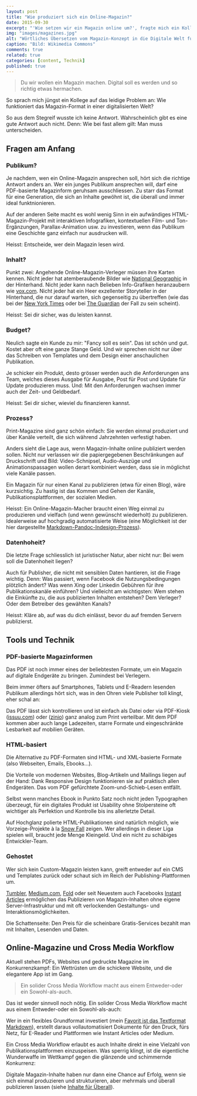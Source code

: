 ```yaml
---
layout: post
title: "Wie produziert sich ein Online-Magazin?"
date: 2015-09-30
excerpt: "'Wie setzen wir ein Magazin online um?', fragte mich ein Kollege heute Morgen. Eine auf alles passende Antwort gibt es nicht. Dafür fünf Kriterien und jede Menge Tools und Services, die zeigen, wohin die Reise gehen könnte."
img: "images/magazines.jpg"
alt: "Wörtliches Übersetzen vom Magazin-Konzept in die Digitale Welt funktioniert nur selten."
caption: "Bild: Wikimedia Commons"
comments: true
related: true
categories: [content, Technik]
published: true
---
```



> Du wir wollen ein Magazin machen. Digital soll es werden und so richtig etwas hermachen.

So sprach mich jüngst ein Kollege auf das leidige Problem an: Wie funktioniert das Magazin-Format in einer digitalisierten Welt?

So aus dem Stegreif wusste ich keine Antwort. Wahrscheinlich gibt es eine gute Antwort auch nicht. Denn: Wie bei fast allem gilt: Man muss unterscheiden.

## Fragen am Anfang

### Publikum?

Je nachdem, wen ein Online-Magazin ansprechen soll, hört sich die richtige Antwort anders an. Wer ein junges Publikum ansprechen will, darf eine PDF-basierte Magazinform geruhsam ausschliessen. Zu starr das Format für eine Generation, die sich an Inhalte gewöhnt ist, die überall und immer ideal funktnionieren.

Auf der anderen Seite macht es wohl wenig Sinn in ein aufwändiges HTML-Magazin-Projekt mit interaktiven Infografiken, kontextuellen Film- und Ton-Ergänzungen, Parallax-Animation usw. zu investieren, wenn das Publikum eine Geschichte ganz einfach nur ausdrucken will.

Heisst: Entscheide, wer dein Magazin lesen wird.

### Inhalt?

Punkt zwei: Angehende Online-Magazin-Verleger müssen ihre Karten kennen. Nicht jeder hat atemberaubende Bilder wie [National Geographic](http://www.nationalgeographic.com/) in der Hinterhand. Nicht jeder kann nach Belieben Info-Grafiken heranzaubern wie [vox.com](http://www.vox.com/). Nicht jeder hat ein Heer exzellenter Storyteller in der Hinterhand, die nur darauf warten, sich gegenseitig zu übertreffen (wie das bei der [New York Times](http://www.nytimes.com/) oder bei [The Guardian](http://www.theguardian.com/international) der Fall zu sein scheint).

Heisst: Sei dir sicher, was du leisten kannst.

### Budget?

Neulich sagte ein Kunde zu mir: "Fancy soll es sein". Das ist schön und gut. Kostet aber oft eine ganze Stange Geld. Und wir sprechen nicht nur über das Schreiben von Templates und dem Design einer anschaulichen Publikation.

Je schicker ein Produkt, desto grösser werden auch die Anforderungen ans Team, welches dieses Ausgabe für Ausgabe, Post für Post und Update für Update produzieren muss. Und: Mit den Anforderungen wachsen immer auch der Zeit- und Geldbedarf.

Heisst: Sei dir sicher, wieviel du finanzieren kannst.

### Prozess?

Print-Magazine sind ganz schön einfach: Sie werden einmal produziert und über Kanäle verteilt, die sich während Jahrzehnten verfestigt haben.

Anders sieht die Lage aus, wenn Magazin-Inhalte online publiziert werden sollen. Nicht nur verlassen wir die papiergegebenen Beschränkungen auf Druckschrift und Bild: Video-Schnipsel, Audio-Auszüge und Animationspassagen wollen derart kombiniert werden, dass sie in möglichst viele Kanäle passen.

Ein Magazin für nur einen Kanal zu publizieren (etwa für einen Blog), wäre kurzsichtig. Zu hastig ist das Kommen und Gehen der Kanäle, Publikationsplattformen, der sozialen Medien. 

Heisst: Ein Online-Magazin-Macher braucht einen Weg einmal zu produzieren und vielfach (und wenn gewünscht wiederholt) zu publizieren. Idealerweise auf hochgradig automatisierte Weise (eine Möglichkeit ist der hier dargestellte [Markdown-Pandoc-Indesign-Prozess](http://rhythmus.be/md2indd/)).

### Datenhoheit?

Die letzte Frage schliesslich ist juristischer Natur, aber nicht nur: Bei wem soll die Datenhoheit liegen?

Auch für Publisher, die nicht mit sensiblen Daten hantieren, ist die Frage wichtig. Denn: Was passiert, wenn Facebook die Nutzungsbedingungen plötzlich ändert? Was wenn Xing oder Linkedin Gebühren für ihre Publikationskanäle einführen? Und vielleicht am wichtigsten: Wem stehen die Einkünfte zu, die aus publizierten Inhalten entstehen? Dem Verleger? Oder dem Betreiber des gewählten Kanals?

Heisst: Kläre ab, auf was du dich einlässt, bevor du auf fremden Servern publizierst.

## Tools und Technik

### PDF-basierte Magazinformen

Das PDF ist noch immer eines der beliebtesten Formate, um ein Magazin auf digitale Endgeräte zu bringen. Zumindest bei Verlegern.

Beim immer öfters auf Smartphones, Tablets und E-Readern lesenden Publikum allerdings hört sich, was in den Ohren viele Publisher toll klingt, eher schal an:

Das PDF lässt sich kontrollieren und ist einfach als Datei oder via PDF-Kiosk ([issuu.com](http://issuu.com/)) oder ([zinio](https://ch-de.zinio.com/)) ganz analog zum Print verteilbar. Mit dem PDF kommen aber auch lange Ladezeiten, starre Formate und eingeschränkte Lesbarkeit auf mobilien Geräten.

### HTML-basiert

Die Alternative zu PDF-Formaten sind HTML- und XML-basierte Formate (also Webseiten, Emails, Ebooks...).

Die Vorteile von modernen Websites, Blog-Artikeln und Mailings liegen auf der Hand: Dank Responsive Design funktionieren sie auf praktisch allen Endgeräten. Das vom PDF gefürchtete Zoom-und-Schieb-Lesen entfällt.

Selbst wenn manches Ebook in Punkto Satz noch nicht jeden Typographen überzeugt, für ein digitales Produkt ist Usability ohne Stolpersteine oft wichtiger als Perfektion und Kontrolle bis ins allerletzte Detail.

Auf Hochglanz polierte HTML-Publikationen sind natürlich möglich, wie Vorzeige-Projekte à la [Snow Fall](http://www.nytimes.com/projects/2012/snow-fall/#/?part=tunnel-creek) zeigen. Wer allerdings in dieser Liga spielen will, braucht jede Menge Kleingeld. Und ein nicht zu schäbiges Entwickler-Team.

### Gehostet

Wer sich kein Custom-Magazin leisten kann, greift entweder auf ein CMS und Templates zurück oder schaut sich im Reich der Publishing-Plattformen um.

[Tumbler](https://www.tumblr.com/), [Medium.com](https://medium.com/), [Fold](https://fold.cm/) oder seit Neuestem auch Facebooks [Instant Articles](https://instantarticles.fb.com/) ermöglichen das Publizieren von Magazin-Inhalten ohne eigene Server-Infrastruktur und mit oft verlockenden Gestaltungs- und Interaktionsmöglichkeiten.

Die Schattenseite: Den Preis für die scheinbare Gratis-Services bezahlt man mit Inhalten, Lesenden und Daten.


## Online-Magazine und Cross Media Workflow

Aktuell stehen PDFs, Websites und gedruckte Magazine im Konkurrenzkampf: Ein Wettrüsten um die schickere Website, und die elegantere App ist im Gang.

> Ein solider Cross Media Workflow macht aus einem Entweder-oder ein Sowohl-als-auch.

Das ist weder sinnvoll noch nötig. Ein solider Cross Media Workflow macht aus einem Entweder-oder ein Sowohl-als-auch:

Wer in ein flexibles Grundformat investiert (mein [Favorit ist das Textformat Markdown](/tools-fuer-texter)), erstellt daraus vollautomatisiert Dokumente für den Druck, fürs Netz, für E-Reader und Plattformen wie Instant Articles oder Medium.

Ein Cross Media Workflow erlaubt es auch Inhalte direkt in eine Vielzahl von Publikationsplattformen einzuspeisen. Was sperrig klingt, ist die eigentliche Wunderwaffe im Wettkampf gegen die glänzende und schimmernde Konkurrenz:

Digitale Magazin-Inhalte haben nur dann eine Chance auf Erfolg, wenn sie sich einmal produzieren und strukturieren, aber mehrmals und überall publizieren lassen (siehe [Inhalte für Überall](/inhalte-fuer-ueberall)).
